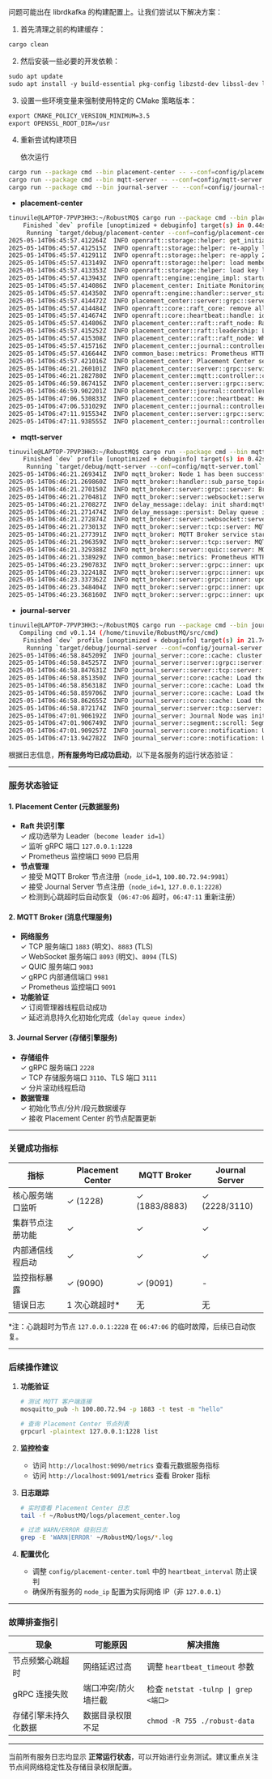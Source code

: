 
问题可能出在 librdkafka 的构建配置上。让我们尝试以下解决方案：

1. 首先清理之前的构建缓存：

```bash
cargo clean
``` 

2. 然后安装一些必要的开发依赖：

```bash
sudo apt update
sudo apt install -y build-essential pkg-config libzstd-dev libssl-dev libsasl2-dev liblz4-dev zlib1g-dev
```

3. 设置一些环境变量来强制使用特定的 CMake 策略版本：

```bash
export CMAKE_POLICY_VERSION_MINIMUM=3.5
export OPENSSL_ROOT_DIR=/usr
```

4. 重新尝试构建项目
   
   依次运行
```bash
cargo run --package cmd --bin placement-center -- --conf=config/placement-center.toml
cargo run --package cmd --bin mqtt-server -- --conf=config/mqtt-server.toml
cargo run --package cmd --bin journal-server -- --conf=config/journal-server.toml
```
   
   - **placement-center**
```bash
tinuvile@LAPTOP-7PVP3HH3:~/RobustMQ$ cargo run --package cmd --bin placement-center -- --conf=config/placement-center.toml
    Finished `dev` profile [unoptimized + debuginfo] target(s) in 0.44s
     Running `target/debug/placement-center --conf=config/placement-center.toml`
2025-05-14T06:45:57.412264Z  INFO openraft::storage::helper: get_initial_state vote=<T1-N1:Q> last_purged_log_id=None last_applied=None committed=T1-N1.1 last_log_id=T1-N1.1
2025-05-14T06:45:57.412515Z  INFO openraft::storage::helper: re-apply log [0..2) in 64 item chunks to state machine
2025-05-14T06:45:57.412911Z  INFO openraft::storage::helper: re-apply 2 log entries: [0, 2),
2025-05-14T06:45:57.413149Z  INFO openraft::storage::helper: load membership from log: [2..2)
2025-05-14T06:45:57.413353Z  INFO openraft::storage::helper: load key log ids from (None,T1-N1.1]
2025-05-14T06:45:57.413943Z  INFO openraft::engine::engine_impl: startup begin: state: RaftState { vote: Leased { data: Vote { leader_id: LeaderId { term: 1, node_id: 1 }, committed: true }, last_update: Some(Instant { tv_sec: 4473, tv_nsec: 350950781 }), lease: 0ns, lease_enabled: true }, purged_next: 0, log_ids: LogIdList { key_log_ids: [LogId { leader_id: LeaderId { term: 0, node_id: 0 }, index: 0 }, LogId { leader_id: LeaderId { term: 1, node_id: 1 }, index: 1 }] }, membership_state: MembershipState { committed: EffectiveMembership { log_id: Some(LogId { leader_id: LeaderId { term: 0, node_id: 0 }, index: 0 }), membership: Membership { configs: [{1}], nodes: {1: Node { node_id: 1, rpc_addr: "127.0.0.1:1228" }} }, voter_ids: {1} }, effective: EffectiveMembership { log_id: Some(LogId { leader_id: LeaderId { term: 0, node_id: 0 }, index: 0 }), membership: Membership { configs: [{1}], nodes: {1: Node { node_id: 1, rpc_addr: "127.0.0.1:1228" }} }, voter_ids: {1} } }, snapshot_meta: SnapshotMeta { last_log_id: None, last_membership: StoredMembership { log_id: None, membership: Membership { configs: [], nodes: {} } }, snapshot_id: "" }, server_state: Learner, io_state: IOState { building_snapshot: false, log_progress: IOProgress { accepted: Some(Log(LogIOId { committed_vote: CommittedVote { leader_id: LeaderId { term: 1, node_id: 1 } }, log_id: None })), submitted: Some(Log(LogIOId { committed_vote: CommittedVote { leader_id: LeaderId { term: 1, node_id: 1 } }, log_id: None })), flushed: Some(Log(LogIOId { committed_vote: CommittedVote { leader_id: LeaderId { term: 1, node_id: 1 } }, log_id: None })), name: "LogIO" }, apply_progress: IOProgress { accepted: Some(LogId { leader_id: LeaderId { term: 1, node_id: 1 }, index: 1 }), submitted: Some(LogId { leader_id: LeaderId { term: 1, node_id: 1 }, index: 1 }), flushed: Some(LogId { leader_id: LeaderId { term: 1, node_id: 1 }, index: 1 }), name: "Apply" }, snapshot: None, purged: None }, purge_upto: None }, is_leader: true, is_voter: true
2025-05-14T06:45:57.414086Z  INFO placement_center: Initiate Monitoring of Raft Leader Transitions
2025-05-14T06:45:57.414350Z  INFO openraft::engine::handler::server_state_handler: become leader id=1
2025-05-14T06:45:57.414472Z  INFO placement_center::server::grpc::server: RobustMQ Meta Grpc Server start success. bind addr:127.0.0.1:1228
2025-05-14T06:45:57.414484Z  INFO openraft::core::raft_core: remove all replication
2025-05-14T06:45:57.414674Z  INFO openraft::core::heartbeat::handle: id=1 HeartbeatWorker are shutdown
2025-05-14T06:45:57.414806Z  INFO placement_center::raft::raft_node: Raft Nodes:{1: Node { node_id: 1, rpc_addr: "127.0.0.1:1228" }}
2025-05-14T06:45:57.415252Z  INFO placement_center::raft::leadership: Leader transition has occurred. current leader is Node Some(1). Previous leader was Node None.
2025-05-14T06:45:57.415308Z  INFO placement_center::raft::raft_node: Whether nodes should be initialized, flag=true
2025-05-14T06:45:57.415716Z  INFO placement_center::journal::controller: Storage Engine Controller started successfully
2025-05-14T06:45:57.416644Z  INFO common_base::metrics: Prometheus HTTP Server started successfully, listening port: 9090
2025-05-14T06:45:57.421016Z  INFO placement_center: Placement Center service started successfully...
2025-05-14T06:46:21.260101Z  INFO placement_center::server::grpc::service_inner: register node:RegisterNodeRequest { cluster_type: MqttBrokerServer, cluster_name: "mqtt-broker", node_ip: "100.80.72.94", node_id: 1, node_inner_addr: "100.80.72.94:9981", extend_info: "{\"grpc_addr\":\"100.80.72.94:9981\",\"mqtt_addr\":\"100.80.72.94:1883\",\"mqtts_addr\":\"100.80.72.94:8883\",\"websocket_addr\":\"100.80.72.94:8093\",\"websockets_addr\":\"100.80.72.94:8094\",\"quic_addr\":\"100.80.72.94:9083\"}" }
2025-05-14T06:46:21.282780Z  INFO placement_center::mqtt::controller::call_broker: Thread starts successfully, Inner communication between Placement Center and MQTT Broker node [BrokerNode { cluster_name: "mqtt-broker", cluster_type: "MQTTBrokerServer", create_time: 1747205181260, extend: "{\"grpc_addr\":\"100.80.72.94:9981\",\"mqtt_addr\":\"100.80.72.94:1883\",\"mqtts_addr\":\"100.80.72.94:8883\",\"websocket_addr\":\"100.80.72.94:8093\",\"websockets_addr\":\"100.80.72.94:8094\",\"quic_addr\":\"100.80.72.94:9083\"}", node_id: 1, node_inner_addr: "100.80.72.94:9981", node_ip: "100.80.72.94" }].
2025-05-14T06:46:59.867415Z  INFO placement_center::server::grpc::service_inner: register node:RegisterNodeRequest { cluster_type: JournalServer, cluster_name: "JournalCluster1", node_ip: "127.0.0.1", node_id: 1, node_inner_addr: "127.0.0.1:2228", extend_info: "{\"data_fold\":[\"./robust-data/journal-server/storage/data1\",\"./robust-data/journal-server/storage/data2\"],\"tcp_addr\":\"127.0.0.1:3110\",\"tcps_addr\":\"127.0.0.1:3111\"}" }
2025-05-14T06:46:59.902201Z  INFO placement_center::journal::controller::call_node: Thread starts successfully, Inner communication between Placement Center and Journal Engine node [BrokerNode { cluster_name: "JournalCluster1", cluster_type: "JournalServer", create_time: 1747205219867, extend: "{\"data_fold\":[\"./robust-data/journal-server/storage/data1\",\"./robust-data/journal-server/storage/data2\"],\"tcp_addr\":\"127.0.0.1:3110\",\"tcps_addr\":\"127.0.0.1:3111\"}", node_id: 1, node_inner_addr: "127.0.0.1:2228", node_ip: "127.0.0.1" }].
2025-05-14T06:47:06.530833Z  INFO placement_center::core::heartbeat: Heartbeat of the Node times out and is deleted from the cluster. Node ID: 1, node IP: 127.0.0.1,now time:1747205226,report time:1747205221
2025-05-14T06:47:06.531029Z  INFO placement_center::journal::controller::call_node: Thread stops successfully, Inner communication between Placement Center and Journal Engine node [BrokerNode { cluster_name: "JournalCluster1", cluster_type: "JournalServer", create_time: 1747205219867, extend: "{\"data_fold\":[\"./robust-data/journal-server/storage/data1\",\"./robust-data/journal-server/storage/data2\"],\"tcp_addr\":\"127.0.0.1:3110\",\"tcps_addr\":\"127.0.0.1:3111\"}", node_id: 1, node_inner_addr: "127.0.0.1:2228", node_ip: "127.0.0.1" }].
2025-05-14T06:47:11.915534Z  INFO placement_center::server::grpc::service_inner: register node:RegisterNodeRequest { cluster_type: JournalServer, cluster_name: "JournalCluster1", node_ip: "127.0.0.1", node_id: 1, node_inner_addr: "127.0.0.1:2228", extend_info: "{\"data_fold\":[\"./robust-data/journal-server/storage/data1\",\"./robust-data/journal-server/storage/data2\"],\"tcp_addr\":\"127.0.0.1:3110\",\"tcps_addr\":\"127.0.0.1:3111\"}" }
2025-05-14T06:47:11.938555Z  INFO placement_center::journal::controller::call_node: Thread starts successfully, Inner communication between Placement Center and Journal Engine node [BrokerNode { cluster_name: "JournalCluster1", cluster_type: "JournalServer", create_time: 1747205231915, extend: "{\"data_fold\":[\"./robust-data/journal-server/storage/data1\",\"./robust-data/journal-server/storage/data2\"],\"tcp_addr\":\"127.0.0.1:3110\",\"tcps_addr\":\"127.0.0.1:3111\"}", node_id: 1, node_inner_addr: "127.0.0.1:2228", node_ip: "127.0.0.1" }].

```

  - **mqtt-server**
  
```bash
tinuvile@LAPTOP-7PVP3HH3:~/RobustMQ$ cargo run --package cmd --bin mqtt-server -- --conf=config/mqtt-server.toml
    Finished `dev` profile [unoptimized + debuginfo] target(s) in 0.42s
     Running `target/debug/mqtt-server --conf=config/mqtt-server.toml`
2025-05-14T06:46:21.269341Z  INFO mqtt_broker: Node 1 has been successfully registered
2025-05-14T06:46:21.269860Z  INFO mqtt_broker::handler::sub_parse_topic: Subscribe manager thread started successfully.
2025-05-14T06:46:21.270150Z  INFO mqtt_broker::server::grpc::server: Broker Grpc Server start success. port:9981
2025-05-14T06:46:21.270481Z  INFO mqtt_broker::server::websocket::server: Broker WebSocket Server start success. port:8093
2025-05-14T06:46:21.270827Z  INFO delay_message::delay: init shard:mqtt-broker, $delay-message-shard-0
2025-05-14T06:46:21.271474Z  INFO delay_message::persist: Delay queue index was successfully constructed from the persistent store. Number of data items: 0
2025-05-14T06:46:21.272874Z  INFO mqtt_broker::server::websocket::server: Broker WebSocket TLS Server start success. port:8094
2025-05-14T06:46:21.273013Z  INFO mqtt_broker::server::tcp::server: MQTT TCP Server started successfully, listening port: 1883
2025-05-14T06:46:21.277391Z  INFO mqtt_broker: MQTT Broker service started successfully...
2025-05-14T06:46:21.296359Z  INFO mqtt_broker::server::tcp::server: MQTT TCP TLS Server started successfully, listening port: 8883
2025-05-14T06:46:21.329388Z  INFO mqtt_broker::server::quic::server: MQTT Quic Server started successfully, listening port: 9083
2025-05-14T06:46:21.338929Z  INFO common_base::metrics: Prometheus HTTP Server started successfully, listening port: 9091
2025-05-14T06:46:23.290783Z  INFO mqtt_broker::server::grpc::inner: update cache, resource_type:Topic,action_type:Set
2025-05-14T06:46:23.322418Z  INFO mqtt_broker::server::grpc::inner: update cache, resource_type:Topic,action_type:Set
2025-05-14T06:46:23.337362Z  INFO mqtt_broker::server::grpc::inner: update cache, resource_type:Topic,action_type:Set
2025-05-14T06:46:23.348404Z  INFO mqtt_broker::server::grpc::inner: update cache, resource_type:Topic,action_type:Set
2025-05-14T06:46:23.368160Z  INFO mqtt_broker::server::grpc::inner: update cache, resource_type:Topic,action_type:Set  
```

  - **journal-server**

```bash
tinuvile@LAPTOP-7PVP3HH3:~/RobustMQ$ cargo run --package cmd --bin journal-server -- --conf=config/journal-server.toml
   Compiling cmd v0.1.14 (/home/tinuvile/RobustMQ/src/cmd)
    Finished `dev` profile [unoptimized + debuginfo] target(s) in 21.74s
     Running `target/debug/journal-server --conf=config/journal-server.toml`
2025-05-14T06:46:58.845209Z  INFO journal_server::core::cache: cluster config: {"enable_auto_create_shard":false,"shard_replica_num":1,"max_segment_size":1048576,"last_update_local_cache_time":0}
2025-05-14T06:46:58.845257Z  INFO journal_server::server::grpc::server: Journal Engine Grpc Server start success. addr:127.0.0.1:2228
2025-05-14T06:46:58.847631Z  INFO journal_server::server::tcp::server: Journal Engine Server started successfully, addr: 127.0.0.1:3110
2025-05-14T06:46:58.851350Z  INFO journal_server::core::cache: Load the node cache, the number of nodes is 0
2025-05-14T06:46:58.856318Z  INFO journal_server::core::cache: Load the shard cache, the number of shards is 0
2025-05-14T06:46:58.859706Z  INFO journal_server::core::cache: Load the segment cache, the number of segments is 0
2025-05-14T06:46:58.862655Z  INFO journal_server::core::cache: Load the segment metadata cache, the number of segments is 0
2025-05-14T06:46:58.872174Z  INFO journal_server::server::tcp::server: Journal Engine TLS Server started successfully, addr: 127.0.0.1:3111
2025-05-14T06:47:01.906192Z  INFO journal_server: Journal Node was initialized successfully
2025-05-14T06:47:01.906749Z  INFO journal_server::segment::scroll: Segment scroll thread started successfully
2025-05-14T06:47:01.909257Z  INFO journal_server::core::notification: Update the cache, Set node, node: BrokerNode { cluster_name: "JournalCluster1", cluster_type: "JournalServer", create_time: 1747205219867, extend: "{\"data_fold\":[\"./robust-data/journal-server/storage/data1\",\"./robust-data/journal-server/storage/data2\"],\"tcp_addr\":\"127.0.0.1:3110\",\"tcps_addr\":\"127.0.0.1:3111\"}", node_id: 1, node_inner_addr: "127.0.0.1:2228", node_ip: "127.0.0.1" }
2025-05-14T06:47:13.942782Z  INFO journal_server::core::notification: Update the cache, Set node, node: BrokerNode { cluster_name: "JournalCluster1", cluster_type: "JournalServer", create_time: 1747205231915, extend: "{\"data_fold\":[\"./robust-data/journal-server/storage/data1\",\"./robust-data/journal-server/storage/data2\"],\"tcp_addr\":\"127.0.0.1:3110\",\"tcps_addr\":\"127.0.0.1:3111\"}", node_id: 1, node_inner_addr: "127.0.0.1:2228", node_ip: "127.0.0.1" }
```


根据日志信息，**所有服务均已成功启动**，以下是各服务的运行状态验证：

---

### **服务状态验证**

#### **1. Placement Center (元数据服务)**
- **Raft 共识引擎**  
  ✓ 成功选举为 Leader（`become leader id=1`）  
  ✓ 监听 gRPC 端口 `127.0.0.1:1228`  
  ✓ Prometheus 监控端口 `9090` 已启用  
- **节点管理**  
  ✓ 接受 MQTT Broker 节点注册（`node_id=1`, `100.80.72.94:9981`）  
  ✓ 接受 Journal Server 节点注册（`node_id=1`, `127.0.0.1:2228`）  
  ✓ 检测到心跳超时后自动恢复（`06:47:06` 超时，`06:47:11` 重新注册）  

#### **2. MQTT Broker (消息代理服务)**
- **网络服务**  
  ✓ TCP 服务端口 `1883` (明文)、`8883` (TLS)  
  ✓ WebSocket 服务端口 `8093` (明文)、`8094` (TLS)  
  ✓ QUIC 服务端口 `9083`  
  ✓ gRPC 内部通信端口 `9981`  
  ✓ Prometheus 监控端口 `9091`  
- **功能验证**  
  ✓ 订阅管理器线程启动成功  
  ✓ 延迟消息持久化初始化完成（`delay queue index`）  

#### **3. Journal Server (存储引擎服务)**
- **存储组件**  
  ✓ gRPC 服务端口 `2228`  
  ✓ TCP 存储服务端口 `3110`、TLS 端口 `3111`  
  ✓ 分片滚动线程启动  
- **数据管理**  
  ✓ 初始化节点/分片/段元数据缓存  
  ✓ 接收 Placement Center 的节点配置更新  

---

### **关键成功指标**

| **指标**               | **Placement Center** | **MQTT Broker** | **Journal Server** |  
|------------------------|----------------------|-----------------|--------------------|
| 核心服务端口监听        | ✓ (1228)            | ✓ (1883/8883)  | ✓ (2228/3110)     |  
| 集群节点注册功能        | ✓                   | ✓               | ✓                 |  
| 内部通信线程启动        | ✓                   | ✓               | ✓                 |  
| 监控指标暴露            | ✓ (9090)            | ✓ (9091)        | -                 |  
| 错误日志                | 1 次心跳超时*        | 无              | 无                |  

*注：心跳超时为节点 `127.0.0.1:2228` 在 `06:47:06` 的临时故障，后续已自动恢复。

---

### **后续操作建议**

1. **功能验证**  
   ```bash
   # 测试 MQTT 客户端连接
   mosquitto_pub -h 100.80.72.94 -p 1883 -t test -m "hello"

   # 查询 Placement Center 节点列表
   grpcurl -plaintext 127.0.0.1:1228 list
   ```

2. **监控检查**  
   - 访问 `http://localhost:9090/metrics` 查看元数据服务指标  
   - 访问 `http://localhost:9091/metrics` 查看 Broker 指标  

3. **日志跟踪**  
   ```bash
   # 实时查看 Placement Center 日志
   tail -f ~/RobustMQ/logs/placement_center.log

   # 过滤 WARN/ERROR 级别日志
   grep -E 'WARN|ERROR' ~/RobustMQ/logs/*.log
   ```

4. **配置优化**  
   - 调整 `config/placement-center.toml` 中的 `heartbeat_interval` 防止误判  
   - 确保所有服务的 `node_ip` 配置为实际网络 IP（非 `127.0.0.1`）

---

### **故障排查指引**

| **现象**               | **可能原因**          | **解决措施**                      |  
|------------------------|----------------------|----------------------------------|  
| 节点频繁心跳超时        | 网络延迟过高          | 调整 `heartbeat_timeout` 参数     |  
| gRPC 连接失败          | 端口冲突/防火墙拦截   | 检查 `netstat -tulnp \| grep <端口>` |  
| 存储引擎未持久化数据    | 数据目录权限不足      | `chmod -R 755 ./robust-data`     |  

---

当前所有服务日志均显示 **正常运行状态**，可以开始进行业务测试。建议重点关注节点间网络稳定性及存储目录权限配置。